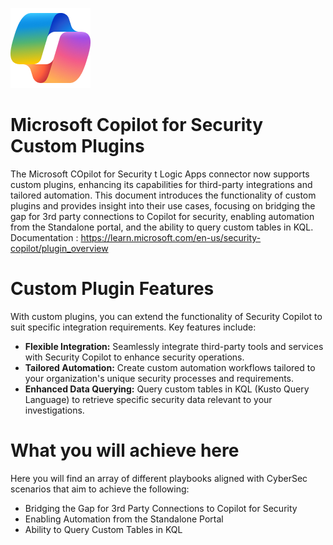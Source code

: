 ![Copilot for Security Overview](https://github.com/Azure/Copilot-For-Security/blob/main/Images/ic_fluent_copilot_64_64%402x.png)
# Microsoft Copilot for Security Custom Plugins
The Microsoft COpilot for Security t Logic Apps connector now supports custom plugins, enhancing its capabilities for third-party integrations and tailored automation. This document introduces the functionality of custom plugins and provides insight into their use cases, focusing on bridging the gap for 3rd party connections to Copilot for security, enabling automation from the Standalone portal, and the ability to query custom tables in KQL.
Documentation : https://learn.microsoft.com/en-us/security-copilot/plugin_overview

# Custom Plugin Features

With custom plugins, you can extend the functionality of Security Copilot to suit specific integration requirements. Key features include:
- **Flexible Integration:** Seamlessly integrate third-party tools and services with Security Copilot to enhance security operations.
- **Tailored Automation:** Create custom automation workflows tailored to your organization's unique security processes and requirements.
- **Enhanced Data Querying:** Query custom tables in KQL (Kusto Query Language) to retrieve specific security data relevant to your investigations.

# What you will achieve here

Here you will find an array of different playbooks aligned with CyberSec scenarios that aim to achieve the following:
- Bridging the Gap for 3rd Party Connections to Copilot for Security
- Enabling Automation from the Standalone Portal
- Ability to Query Custom Tables in KQL




